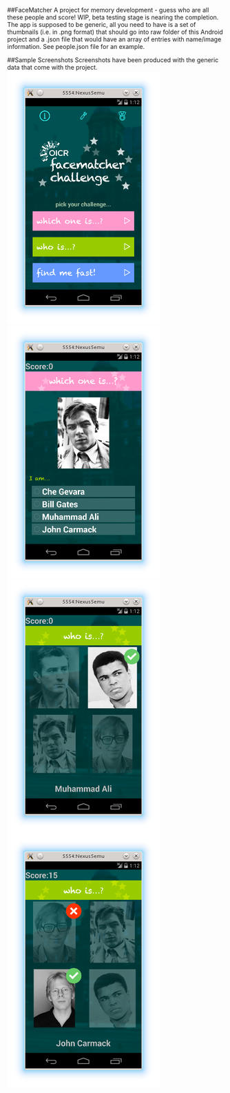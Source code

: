 ##FaceMatcher
A project for memory development - guess who are all these people and score! WIP, beta testing stage is nearing the completion. The app is supposed to be generic, all you need to have is a set of thumbnails (i.e. in .png format) that should go into raw folder of this Android project and a .json file that would have an array of entries with name/image information. See people.json file for an example.

##Sample Screenshots
Screenshots have been produced with the generic data that come with the project.
![screenshot_1](FaceMatcher/docs/FaceMatcher_screenshot01.png)
![screenshot_2](FaceMatcher/docs/FaceMatcher_screenshot02.png)
![screenshot_3](FaceMatcher/docs/FaceMatcher_screenshot03.png)
![screenshot_4](FaceMatcher/docs/FaceMatcher_screenshot04.png)
